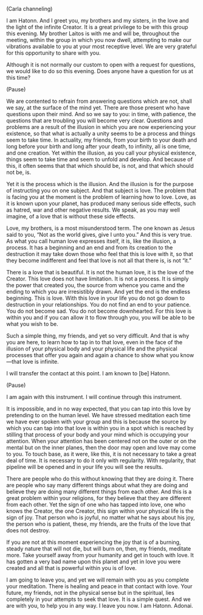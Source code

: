 <p class="channel-type">(Carla channeling)</p>
<p>I am Hatonn. And I greet you, my brothers and my sisters, in the love and the light of the infinite Creator. It is a great privilege to be with this group this evening. My brother Laitos is with me and will be, throughout the meeting, within the group in which you now dwell, attempting to make our vibrations available to you at your most receptive level. We are very grateful for this opportunity to share with you.</p>
<p>Although it is not normally our custom to open with a request for questions, we would like to do so this evening. Does anyone have a question for us at this time?</p>
<p class="comment">(Pause)</p>
<p>We are contented to refrain from answering questions which are not, shall we say, at the surface of the mind yet. There are those present who have questions upon their mind. And so we say to you: in time, with patience, the questions that are troubling you will become very clear. Questions and problems are a result of the illusion in which you are now experiencing your existence, so that what is actually a unity seems to be a process and things seem to take time. In actuality, my friends, from your birth to your death and long before your birth and long after your death, to infinity, all is one time, and one creation. Yet within the illusion, as you call your physical existence, things seem to take time and seem to unfold and develop. And because of this, it often seems that that which should be, is not, and that which should not be, is.</p>
<p>Yet it is the process which is the illusion. And the illusion is for the purpose of instructing you on one subject. And that subject is love. The problem that is facing you at the moment is the problem of learning how to love. Love, as it is known upon your planet, has produced many serious side effects, such as hatred, war and other negative results. We speak, as you may well imagine, of a love that is without these side effects.</p>
<p>Love, my brothers, is a most misunderstood term. The one known as Jesus said to you, “Not as the world gives, give I unto you.” And this is very true. As what you call human love expresses itself, it is, like the illusion, a process. It has a beginning and an end and from its creation to the destruction it may take down those who feel that this is love with it, so that they become indifferent and feel that love is not all that there is, is not “it.”</p>
<p>There is a love that is beautiful. It is not the human love, it is the love of the Creator. This love does not have limitation. It is not a process. It is simply the power that created you, the source from whence you came and the ending to which you are irresistibly drawn. And yet the end is the endless beginning. This is love. With this love in your life you do not go down to destruction in your relationships. You do not find an end to your patience. You do not become sad. You do not become downhearted. For this love is within you and if you can allow it to flow through you, you will be able to be what you wish to be.</p>
<p>Such a simple thing, my friends, and yet so very difficult. And that is why you are here, to learn how to tap in to that love, even in the face of the illusion of your physical body and your physical life and the physical processes that offer you again and again a chance to show what you know—that love is infinite.</p>
<p>I will transfer the contact at this point. I am known to [be] Hatonn.</p>
<p class="comment">(Pause)</p>
<p>I am again with this instrument. I will continue through this instrument.</p>
<p>It is impossible, and in no way expected, that you can tap into this love by pretending to on the human level. We have stressed meditation each time we have ever spoken with your group and this is because the source by which you can tap into that love is within you in a spot which is reached by stilling that process of your body and your mind which is occupying your attention. When your attention has been centered not on the outer or on the mental but on the inner planes, then the door may open and love may come to you. To touch base, as it were, like this, it is not necessary to take a great deal of time. It is necessary to do it only with regularity. With regularity, that pipeline will be opened and in your life you will see the results.</p>
<p>There are people who do this without knowing that they are doing it. There are people who say many different things about what they are doing and believe they are doing many different things from each other. And this is a great problem within your religions, for they believe that they are different from each other. Yet the sign of one who has tapped into love, one who knows the Creator, the one Creator, this sign within your physical life is the sign of joy. That person who is joyful, no matter what he says about his joy, the person who is patient, these, my friends, are the fruits of the love that does not destroy.</p>
<p>If you are not at this moment experiencing the joy that is of a burning, steady nature that will not die, but will burn on, then, my friends, meditate more. Take yourself away from your humanity and get in touch with love. It has gotten a very bad name upon this planet and yet in love you were created and all that is powerful within you is of love.</p>
<p>I am going to leave you, and yet we will remain with you as you complete your meditation. There is healing and peace in that contact with love. Your future, my friends, not in the physical sense but in the spiritual, lies completely in your attempts to seek that love. It is a simple quest. And we are with you, to help you in any way. I leave you now. I am Hatonn. Adonai.</p>
